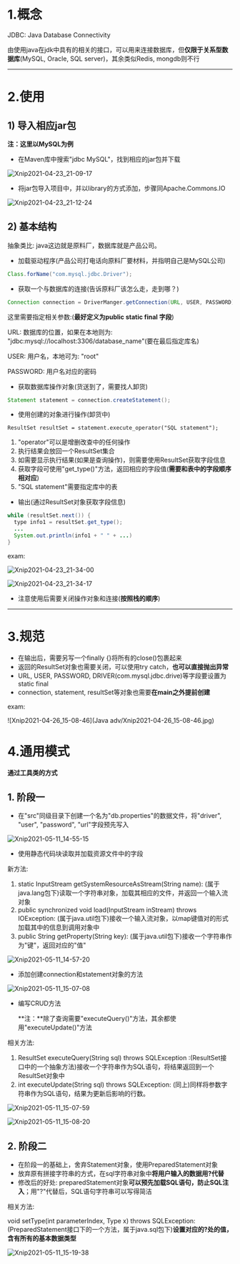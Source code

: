 # 1.概念



JDBC: Java Database Connectivity

由使用java在jdk中具有的相关的接口，可以用来连接数据库，但**仅限于关系型数据库**(MySQL, Oracle, SQL server)，其余类似Redis, mongdb则不行

****









# 2.使用



## 1) 导入相应jar包

**注：这里以MySQL为例**



- 在Maven库中搜索"jdbc MySQL"，找到相应的jar包并下载

![Xnip2021-04-23_21-09-17](JDBC/Xnip2021-04-23_21-09-17.jpg)









- 将jar包导入项目中，并以library的方式添加，步骤同Apache.Commons.IO

![Xnip2021-04-23_21-12-24](JDBC/Xnip2021-04-23_21-12-24.jpg)







## 2) 基本结构

抽象类比: java这边就是原料厂，数据库就是产品公司。





- 加载驱动程序(产品公司打电话向原料厂要材料，并指明自己是MySQL公司)

```java
Class.forName("com.mysql.jdbc.Driver");
```



- 获取一个与数据库的连接(告诉原料厂该怎么走，走到哪？)

```java
Connection connection = DriverManger.getConnection(URL, USER, PASSWORD);
```

这里需要指定相关参数:(**最好定义为public static final 字段**)

URL: 数据库的位置，如果在本地则为: "jdbc:mysql://localhost:3306/database_name"(要在最后指定库名)

USER: 用户名，本地可为: "root"

PASSWORD: 用户名对应的密码





- 获取数据库操作对象(货送到了，需要找人卸货)

```java
Statement statement = connection.createStatement();
```





- 使用创建的对象进行操作(卸货中)

```
ResultSet resultSet = statement.execute_operator("SQL statement");
```

1. "operator"可以是增删改查中的任何操作
2. 执行结果会放回一个ResultSet集合
3. 如需要显示执行结果(如果是查询操作)，则需要使用ResultSet获取字段信息
4. 获取字段可使用"get_type()"方法，返回相应的字段值(**需要和表中的字段顺序相对应**)
5. "SQL statement"需要指定库中的表





- 输出(通过ResultSet对象获取字段信息)

```java
while (resultSet.next()) {
  type info1 = resultSet.get_type();
  ...
  System.out.println(info1 + " " + ...)
}
```





exam:

![Xnip2021-04-23_21-34-00](JDBC/Xnip2021-04-23_21-34-00.jpg)





![Xnip2021-04-23_21-34-17](JDBC/Xnip2021-04-23_21-34-17.jpg)

- 注意使用后需要关闭操作对象和连接(**按照栈的顺序**)

****















# 3.规范

- 在输出后，需要另写一个finally {}将所有的close()包裹起来
- 返回的ResultSet对象也需要关闭，可以使用try catch，**也可以直接抛出异常**
- URL, USER, PASSWORD, DRIVER(com.mysql.jdbc.drive)等字段要设置为static final
- connection, statement, resultSet等对象也需要**在main之外提前创建**



exam:

![Xnip2021-04-26_15-08-46](Java adv/Xnip2021-04-26_15-08-46.jpg)











# 4.通用模式







**通过工具类的方式**

## 1. 阶段一

- 在"src"同级目录下创建一个名为"db.properties"的数据文件，将"driver", "user", "password", "url"字段预先写入

![Xnip2021-05-11_14-55-15](JDBC/Xnip2021-05-11_14-55-15.jpg)







- 使用静态代码块读取并加载资源文件中的字段

新方法:

1. static InputStream getSystemResourceAsStream(String name): (属于java.lang包下)读取一个字符串对象，加载其相应的文件，并返回一个输入流对象
2. public synchronized void load(InputStream inStream) throws IOException: (属于java.util包下)接收一个输入流对象，以map键值对的形式加载其中的信息到调用对象中
3. public String getProperty(String key): (属于java.util包下)接收一个字符串作为"键"，返回对应的"值"



![Xnip2021-05-11_14-57-20](JDBC/Xnip2021-05-11_14-57-20.jpg)







- 添加创建connection和statement对象的方法

![Xnip2021-05-11_15-07-08](JDBC/Xnip2021-05-11_15-07-08.jpg)







- 编写CRUD方法

  **注：**除了查询需要"executeQuery()"方法，其余都使用"executeUpdate()"方法



相关方法:

1. ResultSet executeQuery(String sql) throws SQLException :(ResultSet接口中的一个抽象方法)接收一个字符串作为SQL语句，将结果返回到一个ResultSet对象中
2. int executeUpdate(String sql) throws SQLException: (同上)同样将参数字符串作为SQL语句，结果为更新后影响的行数。





![Xnip2021-05-11_15-07-59](JDBC/Xnip2021-05-11_15-07-59.jpg)

![Xnip2021-05-11_15-08-20](JDBC/Xnip2021-05-11_15-08-20.jpg)











## 2. 阶段二

- 在阶段一的基础上，舍弃Statement对象，使用PreparedStatement对象
- 放弃原有拼接字符串的方式，在sql字符串对象中**将用户输入的数据用?代替**
- 修改后的好处: preparedStatement对象**可以预先加载SQL语句，防止SQL注入**；用"?"代替后，SQL语句字符串可以写得简洁



相关方法:

void setType(int parameterIndex, Type x) throws SQLException: (PreparedStatement接口下的一个方法，属于java.sql包下)**设置对应的?处的值，含有所有的基本数据类型**



![Xnip2021-05-11_15-19-38](JDBC/Xnip2021-05-11_15-19-38.jpg)





